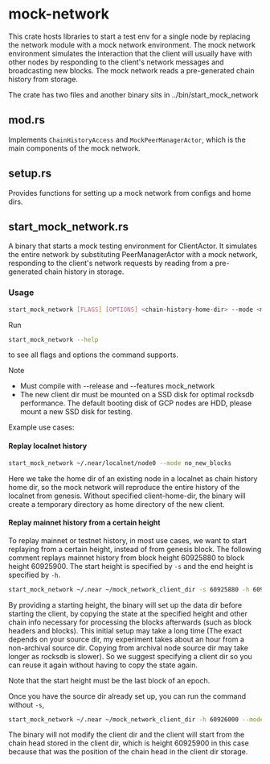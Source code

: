 # mock-network
This crate hosts libraries to start a test env for a single node by replacing the network module with a mock network environment. 
The mock network environment simulates the interaction that the client will usually have with other nodes by 
responding to the client's network messages and broadcasting new blocks. The mock network reads a pre-generated chain 
history from storage.

The crate has two files and another binary sits in ../bin/start_mock_network

## mod.rs
Implements `ChainHistoryAccess` and `MockPeerManagerActor`, which is the main 
components of the mock network.
## setup.rs
Provides functions for setting up a mock network from configs and home dirs.
## start_mock_network.rs
A binary that starts a mock testing environment for ClientActor.
It simulates the entire network by substituting PeerManagerActor with a mock network,
responding to the client's network requests by reading from a pre-generated chain history
in storage.

### Usage
```bash
start_mock_network [FLAGS] [OPTIONS] <chain-history-home-dir> --mode <mode> [client-home-dir]
```
Run
```bash
start_mock_network --help
```
to see all flags and options the command supports. 

Note
- Must compile with --release and --features mock_network
- The new client dir must be mounted on a SSD disk for optimal rocksdb performance.
The default booting disk of GCP nodes are HDD, please mount a new SSD disk for testing.

Example use cases:

#### Replay localnet history
```bash
start_mock_network ~/.near/localnet/node0 --mode no_new_blocks
```
Here we take the home dir of an existing node in a localnet as chain history home dir, 
so the mock network will reproduce the entire history of the localnet from genesis.
Without specified client-home-dir, the binary will create a temporary directory as home directory of the new client.

#### Replay mainnet history from a certain height
To replay mainnet or testnet history, in most use cases, we want to start replaying from a certain height, instead
of from genesis block. The following comment replays mainnet history from block height 60925880 to block height 60925900. 
The start height is specified by `-s` and the end height is specified by `-h`.
```bash
start_mock_network ~/.near ~/mock_network_client_dir -s 60925880 -h 60925900 --mode "no_new_blocks"
```

By providing a starting height,
the binary will set up the data dir before starting the client, by copying the state at the specified height
and other chain info necessary for processing the blocks afterwards (such as block headers and blocks).
This initial setup may take a long time (The exact depends on your 
source dir, my experiment takes about an hour from a non-archival source dir. Copying from archival node source
dir may take longer as rocksdb is slower). So we suggest specifying a client dir so you can reuse it again 
without having to copy the state again.

Note that the start height must be the last block of an epoch.

Once you have the source dir already set up, you can run the command without `-s`,
```bash
start_mock_network ~/.near ~/mock_network_client_dir -h 60926000 --mode "no_new_blocks"
```
The binary will not modify the client dir and the client will start from the chain head stored in the 
client dir, which is height 60925900 in this case because that was the position of the chain head
in the client dir storage.

